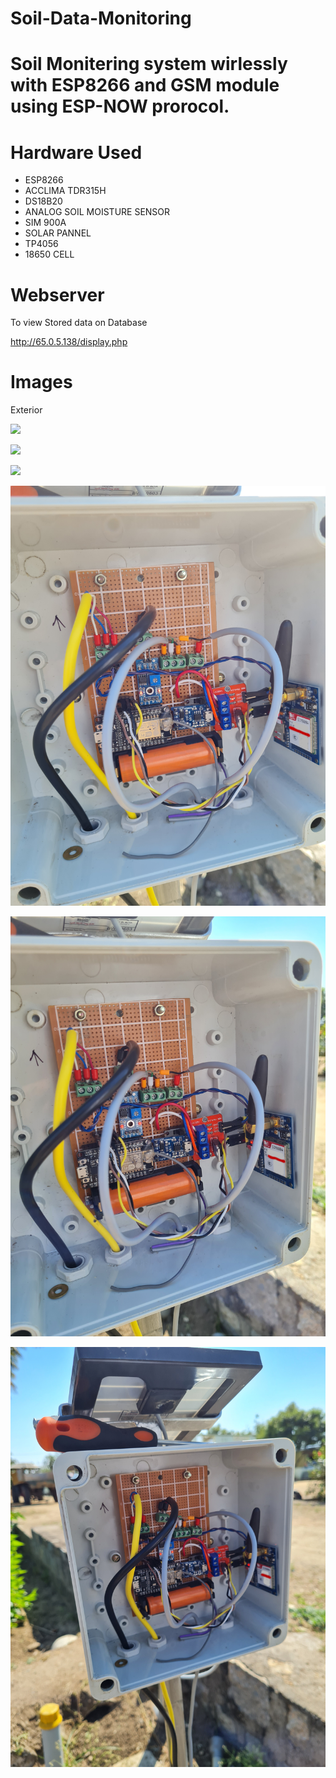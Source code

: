 # Soil-Data-Monitoring 
# Soil Monitering system wirlessly with ESP8266 and GSM module using ESP-NOW prorocol. 
# Hardware Used 
- ESP8266 
- ACCLIMA TDR315H 
- DS18B20 
- ANALOG SOIL MOISTURE SENSOR 
- SIM 900A 
- SOLAR PANNEL 
- TP4056 
- 18650 CELL 

# Webserver 

To view Stored data on Database

http://65.0.5.138/display.php

# Images 

Exterior 

![](images/ext1.jpg)

![](images/ext2.jpg)

![](images/ext3.jpg)

![](images/int1.jpg)

![](images/int2.jpg)

![](images/int3.jpg)
